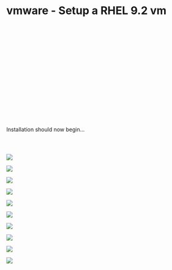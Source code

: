# vmware - Setup a RHEL 9.2 vm

<figure><img src="../../.gitbook/assets/image (73).png" alt=""><figcaption></figcaption></figure>

<figure><img src="../../.gitbook/assets/image (74).png" alt=""><figcaption></figcaption></figure>

<figure><img src="../../.gitbook/assets/image (76).png" alt=""><figcaption></figcaption></figure>

<figure><img src="../../.gitbook/assets/image (77).png" alt=""><figcaption></figcaption></figure>

<figure><img src="../../.gitbook/assets/image (78).png" alt=""><figcaption></figcaption></figure>

<figure><img src="../../.gitbook/assets/image (79).png" alt=""><figcaption></figcaption></figure>

<figure><img src="../../.gitbook/assets/image (80).png" alt=""><figcaption></figcaption></figure>

<figure><img src="../../.gitbook/assets/image (81).png" alt=""><figcaption></figcaption></figure>

<figure><img src="../../.gitbook/assets/image (82).png" alt=""><figcaption></figcaption></figure>

<figure><img src="../../.gitbook/assets/image (84).png" alt=""><figcaption></figcaption></figure>

<figure><img src="../../.gitbook/assets/image (86).png" alt=""><figcaption></figcaption></figure>

<figure><img src="../../.gitbook/assets/image (87).png" alt=""><figcaption></figcaption></figure>

<figure><img src="../../.gitbook/assets/image (89).png" alt=""><figcaption></figcaption></figure>

<figure><img src="../../.gitbook/assets/image (91).png" alt=""><figcaption></figcaption></figure>

<figure><img src="../../.gitbook/assets/image (93).png" alt=""><figcaption></figcaption></figure>



<figure><img src="../../.gitbook/assets/image (94).png" alt=""><figcaption></figcaption></figure>

<figure><img src="../../.gitbook/assets/image (95).png" alt=""><figcaption></figcaption></figure>

<figure><img src="../../.gitbook/assets/image (96).png" alt=""><figcaption></figcaption></figure>

<figure><img src="../../.gitbook/assets/image (97).png" alt=""><figcaption></figcaption></figure>

Installation should now begin...

<figure><img src="../../.gitbook/assets/image (98).png" alt=""><figcaption></figcaption></figure>

<figure><img src="../../.gitbook/assets/image (99).png" alt=""><figcaption></figcaption></figure>

<figure><img src="../../.gitbook/assets/image (100).png" alt=""><figcaption></figcaption></figure>





![](<../../.gitbook/assets/image (101).png>)



![](<../../.gitbook/assets/image (103).png>)



![](<../../.gitbook/assets/image (104).png>)



![](<../../.gitbook/assets/image (105).png>)



![](<../../.gitbook/assets/image (108).png>)





![](<../../.gitbook/assets/image (109).png>)



![](<../../.gitbook/assets/image (110).png>)



![](<../../.gitbook/assets/image (111).png>)



![](<../../.gitbook/assets/image (112).png>)

![](broken-reference)
